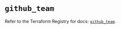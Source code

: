 # `github_team`

Refer to the Terraform Registry for docs: [`github_team`](https://registry.terraform.io/providers/integrations/github/6.1.0/docs/resources/team).

